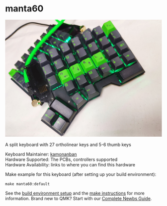 # manta60

![manta60](https://github.com/KamoNanban/Manta60/raw/master/documents/_image/manta60_1.jpg)

A split keyboard with 27 ortholinear keys and 5-6 thumb keys

Keyboard Maintainer: [kamonanban](https://github.com/yourusername)  
Hardware Supported: The PCBs, controllers supported  
Hardware Availability: links to where you can find this hardware

Make example for this keyboard (after setting up your build environment):

    make manta60:default

See the [build environment setup](https://docs.qmk.fm/#/getting_started_build_tools) and the [make instructions](https://docs.qmk.fm/#/getting_started_make_guide) for more information. Brand new to QMK? Start with our [Complete Newbs Guide](https://docs.qmk.fm/#/newbs).
